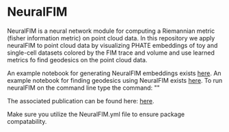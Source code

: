 NeuralFIM
==============================

NeuralFIM is a neural network module for computing a Riemannian metric (fisher information metric) on point cloud data. In this repository we apply neuralFIM to point cloud data by visualizing PHATE embeddings of toy and single-cell datasets colored by the FIM trace and volume and use learned metrics fo find geodesics on the point cloud data. 

An example notebook for generating NeuralFIM embeddings exists [here](https://github.com/guillaumehu/phate_fim/blob/main/notebooks/df-test-neuralFIMv3.0).
An example notebook for finding geodesics using NeuralFIM exists [here](https://github.com/guillaumehu/phate_fim/blob/main/notebooks/df-test-neuralFIMv3.0).
To run neuralFIM on the command line type the command: ""

The associated publication can be found here: [here](https://github.com/guillaumehu/phate_fim/blob/main/notebooks/df-test-neuralFIMv3.0).

Make sure you utilize the NeuralFIM.yml file to ensure package compatability. 
